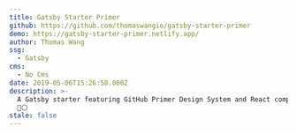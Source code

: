 ```yaml
---
title: Gatsby Starter Primer
github: https://github.com/thomaswangio/gatsby-starter-primer
demo: https://gatsby-starter-primer.netlify.app/
author: Thomas Wang
ssg:
  - Gatsby
cms:
  - No Cms
date: 2019-05-06T15:26:58.000Z
description: >-
  A Gatsby starter featuring GitHub Primer Design System and React components
  🐙⚪️
stale: false
---
```

